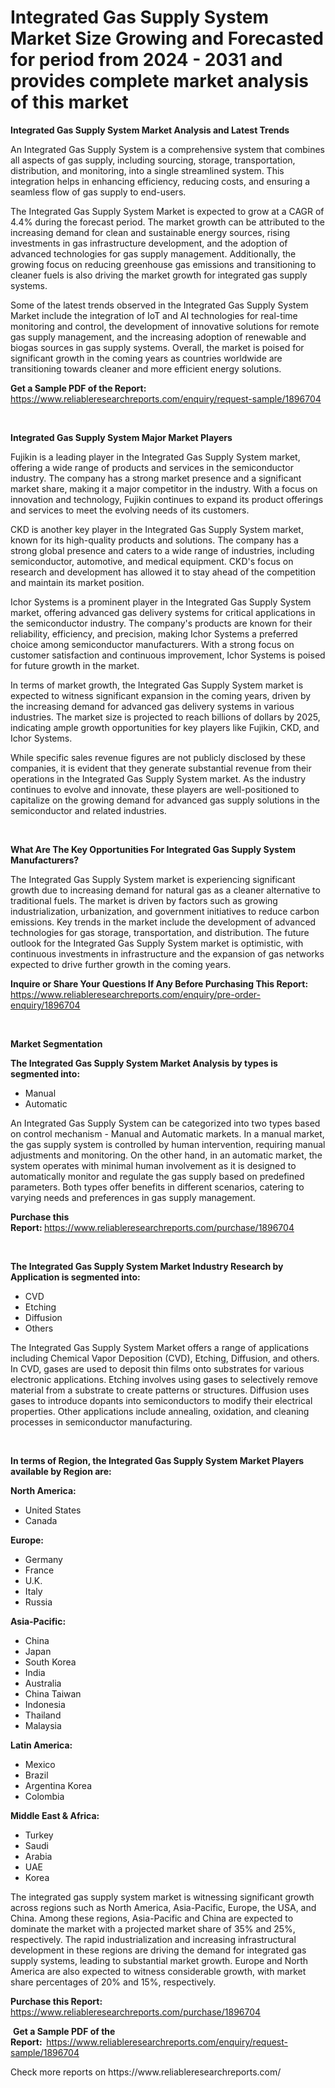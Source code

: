<p><h1>Integrated Gas Supply System Market Size Growing and Forecasted for period from 2024 - 2031 and provides complete market analysis of this market</h1></p><p><strong>Integrated Gas Supply System Market Analysis and Latest Trends</strong></p>
<p><p>An Integrated Gas Supply System is a comprehensive system that combines all aspects of gas supply, including sourcing, storage, transportation, distribution, and monitoring, into a single streamlined system. This integration helps in enhancing efficiency, reducing costs, and ensuring a seamless flow of gas supply to end-users.</p><p>The Integrated Gas Supply System Market is expected to grow at a CAGR of 4.4% during the forecast period. The market growth can be attributed to the increasing demand for clean and sustainable energy sources, rising investments in gas infrastructure development, and the adoption of advanced technologies for gas supply management. Additionally, the growing focus on reducing greenhouse gas emissions and transitioning to cleaner fuels is also driving the market growth for integrated gas supply systems.</p><p>Some of the latest trends observed in the Integrated Gas Supply System Market include the integration of IoT and AI technologies for real-time monitoring and control, the development of innovative solutions for remote gas supply management, and the increasing adoption of renewable and biogas sources in gas supply systems. Overall, the market is poised for significant growth in the coming years as countries worldwide are transitioning towards cleaner and more efficient energy solutions.</p></p>
<p><strong>Get a Sample PDF of the Report:&nbsp;</strong> <a href="https://www.reliableresearchreports.com/enquiry/request-sample/1896704">https://www.reliableresearchreports.com/enquiry/request-sample/1896704</a></p>
<p>&nbsp;</p>
<p><strong>Integrated Gas Supply System Major Market Players</strong></p>
<p><p>Fujikin is a leading player in the Integrated Gas Supply System market, offering a wide range of products and services in the semiconductor industry. The company has a strong market presence and a significant market share, making it a major competitor in the industry. With a focus on innovation and technology, Fujikin continues to expand its product offerings and services to meet the evolving needs of its customers.</p><p>CKD is another key player in the Integrated Gas Supply System market, known for its high-quality products and solutions. The company has a strong global presence and caters to a wide range of industries, including semiconductor, automotive, and medical equipment. CKD's focus on research and development has allowed it to stay ahead of the competition and maintain its market position.</p><p>Ichor Systems is a prominent player in the Integrated Gas Supply System market, offering advanced gas delivery systems for critical applications in the semiconductor industry. The company's products are known for their reliability, efficiency, and precision, making Ichor Systems a preferred choice among semiconductor manufacturers. With a strong focus on customer satisfaction and continuous improvement, Ichor Systems is poised for future growth in the market.</p><p>In terms of market growth, the Integrated Gas Supply System market is expected to witness significant expansion in the coming years, driven by the increasing demand for advanced gas delivery systems in various industries. The market size is projected to reach billions of dollars by 2025, indicating ample growth opportunities for key players like Fujikin, CKD, and Ichor Systems.</p><p>While specific sales revenue figures are not publicly disclosed by these companies, it is evident that they generate substantial revenue from their operations in the Integrated Gas Supply System market. As the industry continues to evolve and innovate, these players are well-positioned to capitalize on the growing demand for advanced gas supply solutions in the semiconductor and related industries.</p></p>
<p>&nbsp;</p>
<p><strong>What Are The Key Opportunities For Integrated Gas Supply System Manufacturers?</strong></p>
<p><p>The Integrated Gas Supply System market is experiencing significant growth due to increasing demand for natural gas as a cleaner alternative to traditional fuels. The market is driven by factors such as growing industrialization, urbanization, and government initiatives to reduce carbon emissions. Key trends in the market include the development of advanced technologies for gas storage, transportation, and distribution. The future outlook for the Integrated Gas Supply System market is optimistic, with continuous investments in infrastructure and the expansion of gas networks expected to drive further growth in the coming years.</p></p>
<p><strong>Inquire or Share Your Questions If Any Before Purchasing This Report:</strong> <a href="https://www.reliableresearchreports.com/enquiry/pre-order-enquiry/1896704">https://www.reliableresearchreports.com/enquiry/pre-order-enquiry/1896704</a></p>
<p>&nbsp;</p>
<p><strong>Market Segmentation</strong></p>
<p><strong>The Integrated Gas Supply System Market Analysis by types is segmented into:</strong></p>
<p><ul><li>Manual</li><li>Automatic</li></ul></p>
<p><p>An Integrated Gas Supply System can be categorized into two types based on control mechanism - Manual and Automatic markets. In a manual market, the gas supply system is controlled by human intervention, requiring manual adjustments and monitoring. On the other hand, in an automatic market, the system operates with minimal human involvement as it is designed to automatically monitor and regulate the gas supply based on predefined parameters. Both types offer benefits in different scenarios, catering to varying needs and preferences in gas supply management.</p></p>
<p><strong>Purchase this Report:&nbsp;</strong><a href="https://www.reliableresearchreports.com/purchase/1896704">https://www.reliableresearchreports.com/purchase/1896704</a></p>
<p>&nbsp;</p>
<p><strong>The Integrated Gas Supply System Market Industry Research by Application is segmented into:</strong></p>
<p><ul><li>CVD</li><li>Etching</li><li>Diffusion</li><li>Others</li></ul></p>
<p><p>The Integrated Gas Supply System Market offers a range of applications including Chemical Vapor Deposition (CVD), Etching, Diffusion, and others. In CVD, gases are used to deposit thin films onto substrates for various electronic applications. Etching involves using gases to selectively remove material from a substrate to create patterns or structures. Diffusion uses gases to introduce dopants into semiconductors to modify their electrical properties. Other applications include annealing, oxidation, and cleaning processes in semiconductor manufacturing.</p></p>
<p>&nbsp;</p>
<p><strong>In terms of Region, the Integrated Gas Supply System Market Players available by Region are:</strong></p>
<p>
    <p> <strong> North America: </strong>
        <ul>
            <li>United States</li>
            <li>Canada</li>
        </ul>
        </p> 
    <p> <strong> Europe: </strong>
        <ul>
            <li>Germany</li>
            <li>France</li>
            <li>U.K.</li>
            <li>Italy</li>
            <li>Russia</li>
        </ul>
        </p> 
    <p> <strong> Asia-Pacific: </strong>
        <ul>
            <li>China</li>
            <li>Japan</li>
            <li>South Korea</li>
            <li>India</li>
            <li>Australia</li>
            <li>China Taiwan</li>
            <li>Indonesia</li>
            <li>Thailand</li>
            <li>Malaysia</li>
        </ul>
        </p> 
    <p> <strong> Latin America: </strong>
        <ul>
            <li>Mexico</li>
            <li>Brazil</li>
            <li>Argentina Korea</li>
            <li>Colombia</li>
        </ul>
        </p> 
    <p> <strong> Middle East & Africa: </strong>
        <ul>
            <li>Turkey</li>
            <li>Saudi</li>
            <li>Arabia</li>
            <li>UAE</li>
            <li>Korea</li>
        </ul>
    </p>
    </p>
<p><p>The integrated gas supply system market is witnessing significant growth across regions such as North America, Asia-Pacific, Europe, the USA, and China. Among these regions, Asia-Pacific and China are expected to dominate the market with a projected market share of 35% and 25%, respectively. The rapid industrialization and increasing infrastructural development in these regions are driving the demand for integrated gas supply systems, leading to substantial market growth. Europe and North America are also expected to witness considerable growth, with market share percentages of 20% and 15%, respectively.</p></p>
<p><strong>Purchase this Report: </strong><a href="https://www.reliableresearchreports.com/purchase/1896704">https://www.reliableresearchreports.com/purchase/1896704</a></p>
<p>&nbsp;<strong>Get a Sample PDF of the Report:&nbsp;&nbsp;</strong><a href="https://www.reliableresearchreports.com/enquiry/request-sample/1896704">https://www.reliableresearchreports.com/enquiry/request-sample/1896704</a></p>
<p><strong></strong></p>
<p>Check more reports on https://www.reliableresearchreports.com/</p>